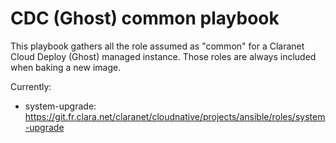 CDC (Ghost) common playbook
===========================

This playbook gathers all the role assumed as "common" for a Claranet Cloud Deploy (Ghost) managed instance. Those roles are always included when baking a new image.

Currently:

* system-upgrade: https://git.fr.clara.net/claranet/cloudnative/projects/ansible/roles/system-upgrade
